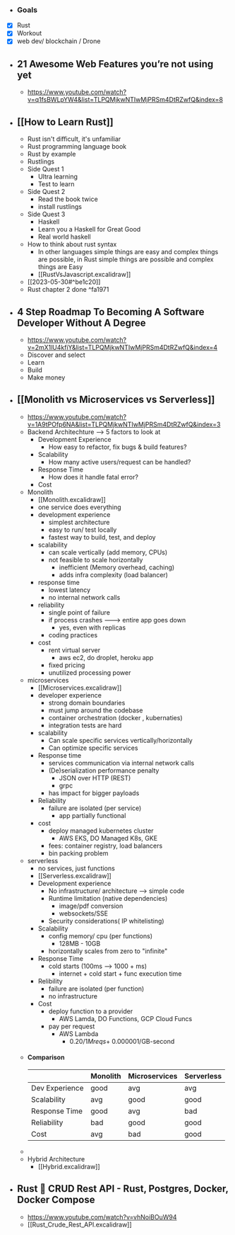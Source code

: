- ### Goals
- [x] Rust
- [x] Workout
- [x] web dev/ blockchain / Drone
- ## 21 Awesome Web Features you’re not using yet
	- https://www.youtube.com/watch?v=q1fsBWLpYW4&list=TLPQMjkwNTIwMjPRSm4DtRZwfQ&index=8
- ## [[How to Learn Rust]]
	- Rust isn't difficult, it's unfamiliar
	- Rust programming language book
	- Rust by example
	- Rustlings
	- Side Quest 1
		- Ultra learning
		- Test to learn
	- Side Quest 2
		- Read the book twice
		- install rustlings
	- Side Quest 3
		- Haskell
		- Learn you a Haskell for Great Good
		- Real world haskell
	- How to think about rust syntax
		- In other languages simple things are easy and complex things are possible, in Rust simple  things are possible and complex things are Easy
		- [[RustVsJavascript.excalidraw]]
	- [[2023-05-30#^be1c20]]
	- Rust chapter 2 done ^fa1971
- ## 4 Step Roadmap To Becoming A Software Developer Without A Degree
	- https://www.youtube.com/watch?v=2mX1lU4kfiY&list=TLPQMjkwNTIwMjPRSm4DtRZwfQ&index=4
	- Discover and select
	- Learn
	- Build
	- Make money
- ## [[Monolith vs Microservices vs Serverless]]
	- https://www.youtube.com/watch?v=1A9tPOfp6NA&list=TLPQMjkwNTIwMjPRSm4DtRZwfQ&index=3
	- Backend Architechture --> 5 factors to look at
		- Development Experience
			- How easy to refactor, fix bugs & build features?
		- Scalability
			- How many active users/request can be handled?
		- Response Time
			- How does it handle fatal error?
		- Cost
	- Monolith 
		- [[Monolith.excalidraw]]
		- one service does everything
		- development experience
			- simplest architecture
			- easy to run/ test locally
			- fastest way to build, test, and deploy
		- scalability
			- can scale vertically (add memory, CPUs)
			- not feasible to scale horizontally
				- inefficient (Memory overhead, caching)
				- adds infra complexity (load balancer)
		- response time
			- lowest latency
			- no internal network calls
		- reliability
			- single point of  failure
			- if process crashes ---> entire app goes down
				- yes, even with replicas
			- coding practices
		- cost
			- rent virtual server
				- aws ec2, do droplet, heroku app 
			- fixed pricing
			- unutilized processing power
	- microservices
		- [[Microservices.excalidraw]]
		- developer experience
			- strong domain boundaries
			- must jump around the codebase
			- container orchestration (docker , kubernaties) 
			- integration tests are hard
		- scalability
			- Can scale specific services vertically/horizontally
			- Can optimize specific services
		- Response time
			- services communication via internal network calls
			- (De)serialization performance penalty
				- JSON over HTTP (REST)
				- grpc
			- has impact for bigger payloads
		- Reliability
			- failure are isolated (per service)
				- app partially functional
		- cost
			- deploy managed kubernetes cluster
				- AWS EKS, DO Managed K8s, GKE
			- fees: container registry, load  balancers
			- bin packing problem
	- serverless
		- no services, just functions
		- [[Serverless.excalidraw]]
		- Development experience
			- No infrastructure/ architecture --> simple code
			- Runtime limitation (native dependencies)
				- image/pdf conversion 
				- websockets/SSE
			- Security considerations( IP whitelisting)
		- Scalability
			- config memory/ cpu (per functions)
				- 128MB  - 10GB
			- horizontally scales from zero to "infinite"
		- Response Time
			- cold starts (100ms --> 1000 + ms)
				- internet + cold start + func execution time
		- Relibility
			- failure are isolated (per function)
			- no infrastructure
		- Cost 
			- deploy  function to a provider 
				- AWS Lamda, DO Functions, GCP  Cloud Funcs
			- pay per request
				- AWS Lambda
					- $0.20/1M reqs + ~$0.000001/GB-second
	- #### Comparison
		|                | Monolith | Microservices | Serverless |
		| -------------- | -------- | ------------- | ---------- |
		| Dev Experience | good     | avg           | avg        |
		| Scalability    | avg      | good          | good       |
		| Response Time  | good     | avg           | bad        |
		| Reliability    | bad      | good          | good       |
		| Cost           | avg      | bad           | good       |
	- <br>
	- Hybrid Architecture
		- [[Hybrid.excalidraw]]
- ## Rust 🦀 CRUD Rest API - Rust, Postgres, Docker, Docker Compose
	- https://www.youtube.com/watch?v=vhNoiBOuW94
	- [[Rust_Crude_Rest_API.excalidraw]]
